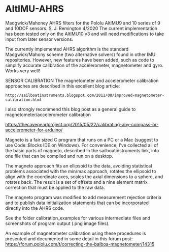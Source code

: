 # AltIMU-AHRS

Madgwick/Mahoney AHRS filters for the Pololu AltIMU9 and 10 series of 9 and 10DOF sensors. S. J. Remington 4/2020
The current implementation has been tested only on the AltIMU10 v3 and will need modifications to take input from
later sensor versions.

The currently implemented AHRS algorithm is the standard Madgwick/Mahony scheme (two alternative solvers) found in 
other IMU repositories. However, new features have been added, such as code to simplify accurate calibration of the accelerometer, 
magnetometer and gyro. Works very well!

SENSOR CALIBRATION
The magnetometer and accelerometer calibration approaches are described in this excellent blog article:

    http://sailboatinstruments.blogspot.com/2011/08/improved-magnetometer-calibration.html 
    
I also strongly recommend this blog post as a general guide to magnetometer/accelerometer calibration

   https://thecavepearlproject.org/2015/05/22/calibrating-any-compass-or-accelerometer-for-arduino/

Magneto is a fair sized C program that runs on a PC or a Mac (suggest to use Code::Blocks IDE on Windows). 
For convenience, I’ve collected all of the basic parts of magneto, described in the sailboatinstruments link, into one file 
that can be compiled and run on a desktop.

The magneto approach fits an ellipsoid to the data, avoiding statistical problems associated with the min/max approach, 
rotates the ellipsoid to align with the coordinate axes, scales the axial dimensions to a sphere, and rotates back. 
The result is a set of offsets and a nine element matrix correction that must be applied to the raw data.

The magneto program was modified to add measurement rejection criteria and to publish data initialization statements 
that can be incorporated directly into the AHRS code.

See the folder calibration_examples for various intermediate files and screenshots of program output (.png image files).

An example of magnetometer calibration using these procedures is presented and documented in some detail in this 
forum post: https://forum.pololu.com/t/correcting-the-balboa-magnetometer/14315

